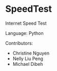 # SpeedTest
Internet Speed Test

Language: Python

Contributors:
- Christine Nguyen<br>
- Nelly Liu Peng<br>
- Michael Dibeh
